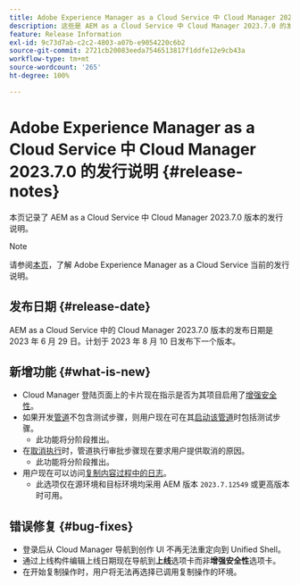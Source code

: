 ```yaml
---
title: Adobe Experience Manager as a Cloud Service 中 Cloud Manager 2023.7.0 的发行说明
description: 这些是 AEM as a Cloud Service 中 Cloud Manager 2023.7.0 的发行说明。
feature: Release Information
exl-id: 9c73d7ab-c2c2-4803-a07b-e9054220c6b2
source-git-commit: 2721cb20083eeda7546513817f1ddfe12e9cb43a
workflow-type: tm+mt
source-wordcount: '265'
ht-degree: 100%

---
```



# Adobe Experience Manager as a Cloud Service 中 Cloud Manager 2023.7.0 的发行说明 {#release-notes}

本页记录了 AEM as a Cloud Service 中 Cloud Manager 2023.7.0 版本的发行说明。

>[!NOTE]
>
>请参阅[本页](/help/release-notes/release-notes-cloud/release-notes-current.md)，了解 Adobe Experience Manager as a Cloud Service 当前的发行说明。

## 发布日期 {#release-date}

AEM as a Cloud Service 中的 Cloud Manager 2023.7.0 版本的发布日期是 2023 年 6 月 29 日。计划于 2023 年 8 月 10 日发布下一个版本。

## 新增功能 {#what-is-new}

* Cloud Manager 登陆页面上的卡片现在指示是否为其项目启用了[增强安全性](/help/implementing/cloud-manager/getting-access-to-aem-in-cloud/creating-production-programs.md)。
* 如果开发[管道](/help/implementing/cloud-manager/configuring-pipelines/introduction-ci-cd-pipelines.md)不包含测试步骤，则用户现在可在其[启动该管道](/help/implementing/cloud-manager/configuring-pipelines/managing-pipelines.md#running-pipelines)时包括测试步骤。
   * 此功能将分阶段推出。
* 在[取消执行](/help/implementing/cloud-manager/configuring-pipelines/managing-pipelines.md#view-details)时，管道执行审批步骤现在要求用户提供取消的原因。
   * 此功能将分阶段推出。
* 用户现在可以访问[复制内容过程中的日志](/help/implementing/developing/tools/content-copy.md#accessing-logs)。
   * 此选项仅在源环境和目标环境均采用 AEM 版本 `2023.7.12549` 或更高版本时可用。

## 错误修复 {#bug-fixes}

* 登录后从 Cloud Manager 导航到创作 UI 不再无法重定向到 Unified Shell。
* 通过上线构件编辑上线日期现在导航到&#x200B;**上线**&#x200B;选项卡而非&#x200B;**增强安全性**&#x200B;选项卡。
* 在开始复制操作时，用户将无法再选择已调用复制操作的环境。
